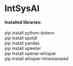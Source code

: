 # IntSysAI

#### Installed libraries:

pip install python-dotenv\
pip install spotdl\
pip install pandas\
pip install spleeter\
pip install openai-whisper\
pip install whisper-timestamped